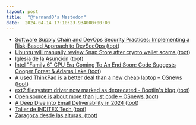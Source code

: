 ```yaml
---
layout: post
title:  "@fernand0's Mastodon"
date:  2024-04-14 17:10:23.934000+00:00
---
```

*  [Software Supply Chain and DevOps Security Practices: Implementing a Risk-Based Approach to DevSecOps ](https://csrc.nist.gov/pubs/pd/2022/11/09/implementing-a-riskbased-approach-to-devsecops/fina) ([toot](https://mastodon.social/@fernand0/112270679994125568))
*  [Ubuntu will manually review Snap Store after crypto wallet scams ](https://arstechnica.com/information-technology/2024/03/ubuntu-will-manually-review-snap-store-after-crypto-wallet-scams) ([toot](https://mastodon.social/@fernand0/112270422068439216))
*  [Iglesia de la Asunción ](https://www.flickr.com/photos/fernand0/53623759567) ([toot](https://mastodon.social/@fernand0/112270183541566883))
*  [Intel "Family 6" CPU Era Coming To An End Soon: Code Suggests Cooper Forest & Adams Lake ](https://www.phoronix.com/news/Intel-CPU-Family-6-Endin) ([toot](https://mastodon.social/@fernand0/112270182366312011))
*  [A used ThinkPad is a better deal than a new cheap laptop  –  OSnews ](https://www.osnews.com/story/138939/a-used-thinkpad-is-a-better-deal-than-a-new-cheap-laptop) ([toot](https://mastodon.social/@fernand0/112269973888928267))
*  [ext2 filesystem driver now marked as deprecated - Bootlin's blog ](https://bootlin.com/blog/ext2-filesystem-driver-now-marked-as-deprecated) ([toot](https://mastodon.social/@fernand0/112269369464123689))
*  [Open source is about more than just code  –  OSnews ](https://www.osnews.com/story/139070/open-source-is-about-more-than-just-code) ([toot](https://mastodon.social/@fernand0/112269094294077691))
*  [A Deep Dive into Email Deliverability in 2024 ](https://www.xomedia.io/blog/a-deep-dive-into-email-deliverability) ([toot](https://mastodon.social/@fernand0/112268796332023038))
*  [Taller de INDITEX Tech ](https://eina.unizar.es/noticia/taller-de-inditex-tec) ([toot](https://mastodon.social/@fernand0/112268588064280170))
*  [Zaragoza desde las alturas. ](https://avecesunafoto.wordpress.com/2024/04/13/zaragoza-desde-las-alturas) ([toot](https://mastodon.social/@fernand0/112267066781945329))
